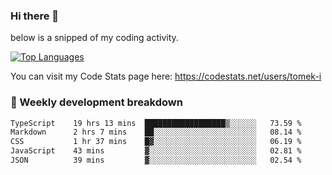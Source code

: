 ### Hi there 👋

<!--

- 🔭 Currently I am working on on some private projects including a Social Community and a Dating App
- 🌱 I’m currently diving deeper into BDD and UX
- 👯 I’m looking to collaborate on my "poker buddy" as well as my "fitness-pal" project :-)

-->

below is a snipped of my coding activity.
<!--
**tomek-i/tomek-i** is a ✨ _special_ ✨ repository because its `README.md` (this file) appears on your GitHub profile.

Here are some ideas to get you started:

- 🔭 I’m currently working on ...
- 🌱 I’m currently learning ...
- 👯 I’m looking to collaborate on ...
- 🤔 I’m looking for help with ...
- 💬 Ask me about ...
- 📫 How to reach me: ...
- 😄 Pronouns: ...
- ⚡ Fun fact: ...
-->
[![Top Languages](https://github-readme-stats.vercel.app/api/top-langs/?username=tomek-i&layout=compact)](https://github.com/tomek-i)

You can visit my Code Stats page here: https://codestats.net/users/tomek-i

### 💬 Weekly development breakdown
<!--START_SECTION:waka-->

```txt
TypeScript    19 hrs 13 mins  ██████████████████▒░░░░░░   73.59 %
Markdown      2 hrs 7 mins    ██░░░░░░░░░░░░░░░░░░░░░░░   08.14 %
CSS           1 hr 37 mins    █▓░░░░░░░░░░░░░░░░░░░░░░░   06.19 %
JavaScript    43 mins         ▓░░░░░░░░░░░░░░░░░░░░░░░░   02.81 %
JSON          39 mins         ▓░░░░░░░░░░░░░░░░░░░░░░░░   02.54 %
```

<!--END_SECTION:waka-->

<!-- Actual text -->
<!--
### Social Media
You can find me on [![Twitter][1.2]][1]
-->

<!-- Icons -->

[1.2]: http://i.imgur.com/wWzX9uB.png 


<!-- Links to your social media accounts -->

[1]: https://twitter.com/tomek_i
